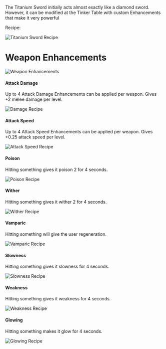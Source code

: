 The Titanium Sword initially acts almost exactly like a diamond sword. However, it can be modified at the Tinker Table with custom Enhancements that make it very powerful

Recipe:

![Titanium Sword Recipe](https://i.imgur.com/Q2iPni0.png?1)

# Weapon Enhancements

![Weapon Enhancements](https://i.imgur.com/o54VHbV.png?1)

#### Attack Damage

Up to 4 Attack Damage Enhancements can be applied per weapon. Gives +2 melee damage per level.

![Damage Recipe](https://i.imgur.com/y6acuwT.png?1)

#### Attack Speed

Up to 4 Attack Speed Enhancements can be applied per weapon. Gives +0.25 attack speed per level.

![Attack Speed Recipe](https://i.imgur.com/Ie3OVlO.png?1)

#### Poison

Hitting something gives it poison 2 for 4 seconds.

![Poison Recipe](https://i.imgur.com/Q3SPTgl.png?1)

#### Wither

Hitting something gives it wither 2 for 4 seconds.

![Wither Recipe](https://i.imgur.com/p2jYYyA.png?1)

#### Vamparic

Hitting something will give the user regeneration.

![Vamparic Recipe](https://i.imgur.com/PDxVfkX.png?1)

#### Slowness

Hitting something gives it slowness for 4 seconds.

![Slowness Recipe](https://i.imgur.com/Qlrgr3H.png?1)

#### Weakness

Hitting something gives it weakness for 4 seconds.

![Weakness Recipe](https://i.imgur.com/MKshGnv.png?1)

#### Glowing

Hitting something makes it glow for 4 seconds.

![Glowing Recipe](https://i.imgur.com/vD3NzsA.png?1)